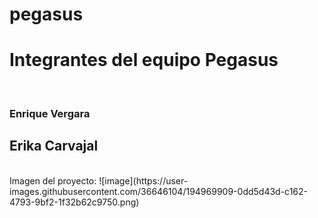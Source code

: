 # pegasus

<h1>Integrantes del equipo Pegasus</h1>

<br>

<h3>Enrique Vergara</h3>
<h2>Erika Carvajal</h2>
<br>
Imagen del proyecto:
![image](https://user-images.githubusercontent.com/36646104/194969909-0dd5d43d-c162-4793-9bf2-1f32b62c9750.png)
